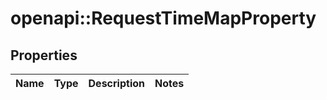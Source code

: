 # openapi::RequestTimeMapProperty

## Properties
Name | Type | Description | Notes
------------ | ------------- | ------------- | -------------


